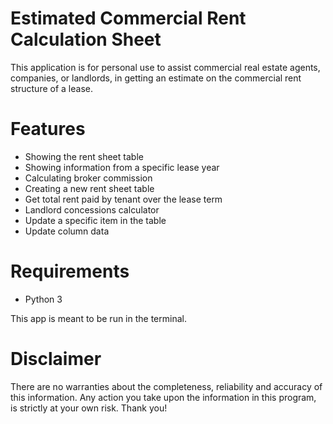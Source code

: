# Estimated Commercial Rent Calculation Sheet

This application is for personal use to assist commercial real estate agents, companies, or landlords, in getting an estimate on the commercial rent structure of a lease.

# Features
- Showing the rent sheet table
- Showing information from a specific lease year
- Calculating broker commission
- Creating a new rent sheet table
- Get total rent paid by tenant over the lease term
- Landlord concessions calculator
- Update a specific item in the table
- Update column data

# Requirements

- Python 3

This app is meant to be run in the terminal.

# Disclaimer
There are no warranties about the completeness, reliability and accuracy of this information. Any action you take upon the information in this program, is strictly at your own risk. Thank you! 